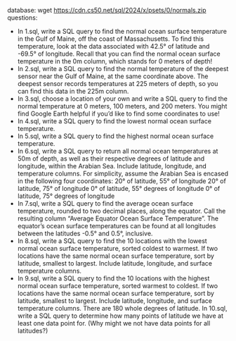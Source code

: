database:
wget https://cdn.cs50.net/sql/2024/x/psets/0/normals.zip
questions:
* In 1.sql, write a SQL query to find the normal ocean surface temperature in the Gulf of Maine, off the coast of Massachusetts. To find this temperature, look at the data associated with 42.5° of latitude and -69.5° of longitude.
    Recall that you can find the normal ocean surface temperature in the 0m column, which stands for 0 meters of depth!
* In 2.sql, write a SQL query to find the normal temperature of the deepest sensor near the Gulf of Maine, at the same coordinate above.
    The deepest sensor records temperatures at 225 meters of depth, so you can find this data in the 225m column.
* In 3.sql, choose a location of your own and write a SQL query to find the normal temperature at 0 meters, 100 meters, and 200 meters. You might find Google Earth helpful if you’d like to find some coordinates to use!
* In 4.sql, write a SQL query to find the lowest normal ocean surface temperature.
* In 5.sql, write a SQL query to find the highest normal ocean surface temperature.
* In 6.sql, write a SQL query to return all normal ocean temperatures at 50m of depth, as well as their respective degrees of latitude and longitude, within the Arabian Sea. Include latitude, longitude, and temperature columns. For simplicity, assume the Arabian Sea is encased in the following four coordinates:
    20° of latitude, 55° of longitude
    20° of latitude, 75° of longitude
    0° of latitude, 55° degrees of longitude
    0° of latitude, 75° degrees of longitude
* In 7.sql, write a SQL query to find the average ocean surface temperature, rounded to two decimal places, along the equator. Call the resulting column “Average Equator Ocean Surface Temperature”.
    The equator’s ocean surface temperatures can be found at all longitudes between the latitudes -0.5° and 0.5°, inclusive.
* In 8.sql, write a SQL query to find the 10 locations with the lowest normal ocean surface temperature, sorted coldest to warmest. If two locations have the same normal ocean surface temperature, sort by latitude, smallest to largest. Include latitude, longitude, and surface temperature columns.
* In 9.sql, write a SQL query to find the 10 locations with the highest normal ocean surface temperature, sorted warmest to coldest. If two locations have the same normal ocean surface temperature, sort by latitude, smallest to largest. Include latitude, longitude, and surface temperature columns.
There are 180 whole degrees of latitude. In 10.sql, write a SQL query to determine how many points of latitude we have at least one data point for. (Why might we not have data points for all latitudes?)

